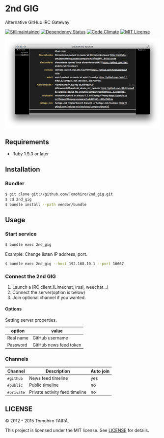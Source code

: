 2nd GIG
================================================================================


Alternative GitHub IRC Gateway

[![Stillmaintained](http://stillmaintained.com/Tomohiro/2nd_gig.png)](http://stillmaintained.com/Tomohiro/2nd_gig)
[![Dependency Status](https://img.shields.io/gemnasium/Tomohiro/2nd_gig.svg?style=flat-square)](https://gemnasium.com/Tomohiro/2nd_gig)
[![Code Climate](https://img.shields.io/codeclimate/github/Tomohiro/2nd_gig.svg?style=flat-square)](https://codeclimate.com/github/Tomohiro/2nd_gig)
[![MIT License](http://img.shields.io/badge/license-MIT-blue.svg?style=flat-square)](LICENSE)

![2nd GIG screenshot](screenshot.png)


Requirements
--------------------------------------------------------------------------------

- Ruby 1.9.3 or later


Installation
--------------------------------------------------------------------------------

### Bundler

```sh
$ git clone git://github.com/Tomohiro/2nd_gig.git
$ cd 2nd_gig
$ bundle install --path vendor/bundle
```


Usage
--------------------------------------------------------------------------------

### Start service

```sh
$ bundle exec 2nd_gig
```

Example: Change listen IP address, port.

```sh
$ bundle exec 2nd_gig --host 192.168.10.1 --port 16667
```


### Connect the 2nd GIG

1. Launch a IRC client.(Limechat, irssi, weechat...)
2. Connect the server(option is below)
3. Join optional channel if you wanted.

#### Options

Setting server properties.

option    | value
--------- | -----
Real name | GitHub username
Password  | GitHub news feed token


### Channels

Channel    | Description                    | Auto join
---------- | ------------------------------ | ---------
`#github`  | News feed timeline             | yes
`#public`  | Public timeline                | no
`#private` | Private activity feed timeline | no


LICENSE
--------------------------------------------------------------------------------

&copy; 2012 - 2015 Tomohiro TAIRA.

This project is licensed under the MIT license. See [LICENSE](LICENSE) for details.
